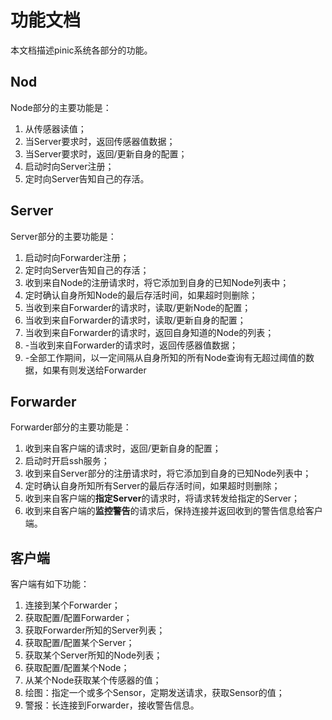 # 功能文档

本文档描述pinic系统各部分的功能。

## Nod

Node部分的主要功能是：

1. 从传感器读值；
2. 当Server要求时，返回传感器值数据；
3. 当Server要求时，返回/更新自身的配置；
4. 启动时向Server注册；
5. 定时向Server告知自己的存活。

## Server

Server部分的主要功能是：

1. 启动时向Forwarder注册；
2. 定时向Server告知自己的存活；
3. 收到来自Node的注册请求时，将它添加到自身的已知Node列表中；
4. 定时确认自身所知Node的最后存活时间，如果超时则删除；
5. 当收到来自Forwarder的请求时，读取/更新Node的配置；
6. 当收到来自Forwarder的请求时，读取/更新自身的配置；
7. 当收到来自Forwarder的请求时，返回自身知道的Node的列表；
8. -当收到来自Forwarder的请求时，返回传感器值数据；
9. -全部工作期间，以一定间隔从自身所知的所有Node查询有无超过阈值的数据，如果有则发送给Forwarder

## Forwarder

Forwarder部分的主要功能是：

1. 收到来自客户端的请求时，返回/更新自身的配置；
2. 启动时开启ssh服务；
3. 收到来自Server部分的注册请求时，将它添加到自身的已知Node列表中；
4. 定时确认自身所知所有Server的最后存活时间，如果超时则删除；
5. 收到来自客户端的**指定Server**的请求时，将请求转发给指定的Server；
6. 收到来自客户端的**监控警告**的请求后，保持连接并返回收到的警告信息给客户端。

## 客户端

客户端有如下功能：

1. 连接到某个Forwarder；
2. 获取配置/配置Forwarder；
3. 获取Forwarder所知的Server列表；
4. 获取配置/配置某个Server；
5. 获取某个Server所知的Node列表；
6. 获取配置/配置某个Node；
7. 从某个Node获取某个传感器的值；
8. 绘图：指定一个或多个Sensor，定期发送请求，获取Sensor的值；
9. 警报：长连接到Forwarder，接收警告信息。